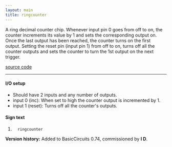 ```yaml
---
layout: main
title: ringcounter
---
```


A ring decimal counter chip. Whenever input pin 0 goes from off to on, the counter increments its value by 1 and sets the corresponding output on. Once the last output has been reached, the counter turns on the first output.
Setting the reset pin (input pin 1) from off to on, turns off all the counter outputs and sets the counter to turn the 1st output on the next trigger.

[source code](https://github.com/eisental/BasicCircuits/blob/master/src/main/java/org/tal/basiccircuits/ringcounter.java)

* * *


#### I/O setup
- Should have 2 inputs and any number of outputs.
- input 0 (inc): When set to high the counter output is incremented by 1.
- input 1 (reset): Turns off all the counter's outputs.


#### Sign text
1. `   ringcounter   `

__Version history:__ Added to BasicCircuits 0.74, commissioned by __I D__.